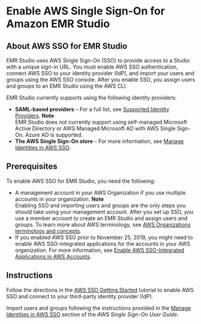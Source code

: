 # Enable AWS Single Sign\-On for Amazon EMR Studio<a name="emr-studio-enable-sso"></a>

## About AWS SSO for EMR Studio<a name="emr-studio-about-sso"></a>

EMR Studio uses AWS Single Sign\-On \(SSO\) to provide access to a Studio with a unique sign\-in URL\. You must enable AWS SSO authentication, connect AWS SSO to your identity provider \(IdP\), and import your users and groups using the AWS SSO console\. After you enable SSO, you assign users and groups to an EMR Studio using the AWS CLI\.

EMR Studio currently supports using the following identity providers:
+ **SAML\-based providers** – For a full list, see [Supported Identity Providers](https://docs.aws.amazon.com/singlesignon/latest/userguide/supported-idps.html)\.
**Note**  
EMR Studio does not currently support using self\-managed Microsoft Active Directory or AWS Managed Microsoft AD with AWS Single Sign\-On\. Azure AD is supported\.
+ **The AWS Single Sign\-On store** – For more information, see [Manage Identities in AWS SSO](https://docs.aws.amazon.com/singlesignon/latest/userguide/manage-your-identity-source-sso.html)\.

## Prerequisites<a name="emr-studio-sso-prereqs"></a>

To enable AWS SSO for EMR Studio, you need the following:
+ A management account in your AWS Organization if you use multiple accounts in your organization\. 
**Note**  
Enabling SSO and importing users and groups are the only steps you should take using your management account\. After you set up SSO, you use a member account to create an EMR Studio and assign users and groups\. To learn more about AWS terminology, see [AWS Organizations terminology and concepts](https://docs.aws.amazon.com/organizations/latest/userguide/orgs_getting-started_concepts.html)\. 
+ If you enabled AWS SSO prior to November 25, 2019, you might need to enable AWS SSO\-integrated applications for the accounts in your AWS organization\. For more information, see [Enable AWS SSO\-Integrated Applications in AWS Accounts](https://docs.aws.amazon.com/singlesignon/latest/userguide/app-enablement.html#enable-app-enablement)\.

## Instructions<a name="emr-studio-sso-instructions"></a>

Follow the directions in the [AWS SSO Getting Started](https://docs.aws.amazon.com/singlesignon/latest/userguide/getting-started.html) tutorial to enable AWS SSO and connect to your third\-party identity provider \(IdP\)\.

Import users and groups following the instructions provided in the [Manage Identities in AWS SSO](https://docs.aws.amazon.com/singlesignon/latest/userguide/manage-your-identity-source-sso.html) section of the *AWS Single Sign\-On User Guide*\.